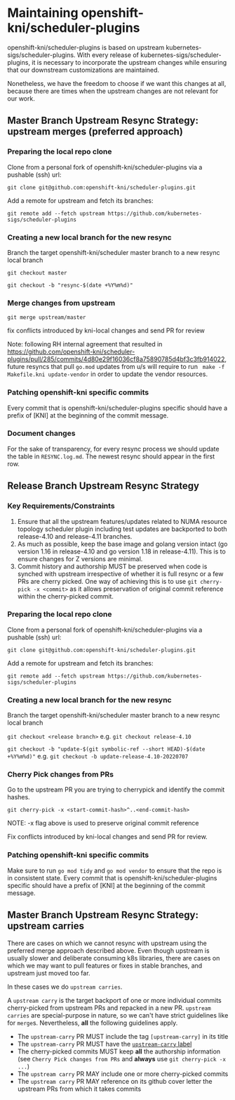 # Maintaining openshift-kni/scheduler-plugins

openshift-kni/scheduler-plugins is based on upstream kubernetes-sigs/scheduler-plugins.
With every release of kubernetes-sigs/scheduler-plugins, it is necessary to incorporate the upstream changes
while ensuring that our downstream customizations are maintained.

Nonetheless, we have the freedom to choose if we want this changes at all, because there are times when the upstream
changes are not relevant for our work.

## Master Branch Upstream Resync Strategy: upstream merges (preferred approach)
### Preparing the local repo clone
Clone from a personal fork of openshift-kni/scheduler-plugins via a pushable (ssh) url:

`git clone git@github.com:openshift-kni/scheduler-plugins.git`

Add a remote for upstream and fetch its branches:

`git remote add --fetch upstream https://github.com/kubernetes-sigs/scheduler-plugins`

### Creating a new local branch for the new resync

Branch the target openshift-kni/scheduler master branch to a new resync local branch 

`git checkout master`

`git checkout -b "resync-$(date +%Y%m%d)"`

### Merge changes from upstream

`git merge upstream/master`

fix conflicts introduced by kni-local changes and send PR for review

Note: following RH internal agreement that resulted in https://github.com/openshift-kni/scheduler-plugins/pull/285/commits/4d80e29f16036cf8a75890785d4bf3c3fb914022, future resyncs that pull `go.mod` updates from u/s will require to run ` make -f Makefile.kni update-vendor` in order to update the vendor resources.

### Patching openshift-kni specific commits

Every commit that is openshift-kni/scheduler-plugins specific should have a prefix of [KNI] 
at the beginning of the commit message.

### Document changes

For the sake of transparency, for every resync process we should update the table in `RESYNC.log.md`. The newest resync should appear in the first row. 

## Release Branch Upstream Resync Strategy

### Key Requirements/Constraints

1. Ensure that all the upstream features/updates related to NUMA resource topology scheduler plugin including test updates are backported to both release-4.10 and release-4.11 branches.
1. As much as possible, keep the base image and golang version intact (go version 1.16 in release-4.10 and go version 1.18 in release-4.11). This is to ensure changes for Z versions are minimal.
1. Commit history and authorship MUST be preserved when code is synched with upstream irrespective of whether it is full resync or a few PRs are cherry picked. One way of achieving this is to use `git cherry-pick -x <commit>` as it allows preservation of original commit reference within the cherry-picked commit.

### Preparing the local repo clone
Clone from a personal fork of openshift-kni/scheduler-plugins via a pushable (ssh) url:

`git clone git@github.com:openshift-kni/scheduler-plugins.git`

Add a remote for upstream and fetch its branches:

`git remote add --fetch upstream https://github.com/kubernetes-sigs/scheduler-plugins`

### Creating a new local branch for the new resync

Branch the target openshift-kni/scheduler master branch to a new resync local branch

`git checkout <release branch>` e.g. `git checkout release-4.10`

`git checkout -b "update-$(git symbolic-ref --short HEAD)-$(date +%Y%m%d)"` e.g. `git checkout -b update-release-4.10-20220707`

### Cherry Pick changes from PRs

Go to the upstream PR you are trying to cherrypick and identify the commit hashes.

`git cherry-pick -x <start-commit-hash>^..<end-commit-hash>`

NOTE: -x flag above is used to preserve original commit reference

Fix conflicts introduced by kni-local changes and send PR for review.

### Patching openshift-kni specific commits

Make sure to run `go mod tidy` and `go mod vendor` to ensure that the repo is in consistent state.
Every commit that is openshift-kni/scheduler-plugins specific should have a prefix of [KNI]
at the beginning of the commit message.

## Master Branch Upstream Resync Strategy: upstream carries

There are cases on which we cannot resync with upstream using the preferred merge approach described above.
Even though upstream is usually slower and deliberate consuming k8s libraries, there are cases on which
we may want to pull features or fixes in stable branches, and upstream just moved too far.

In these cases we do `upstream carries`.

A `upstream carry` is the target backport of one or more individual commits cherry-picked from upstream PRs
and repacked in a new PR. `upstream carries` are special-purpose in nature, so we can't have strict
guidelines like for `merge`s. Nevertheless, **all** the following guidelines apply.

- The `upstream-carry` PR MUST include the tag `[upstream-carry]` in its title
- The `upstream-carry` PR MUST have the [`upstream-carry` label](https://github.com/openshift-kni/scheduler-plugins/labels/upstream-carry)
- The cherry-picked commits MUST keep **all** the authorship information (see `Cherry Pick changes from PRs` and **always** use `git cherry-pick -x ...`)
- The `upstream carry` PR MAY include one or more cherry-picked commits
- The `upstream carry` PR MAY reference on its github cover letter the upstream PRs from which it takes commits
